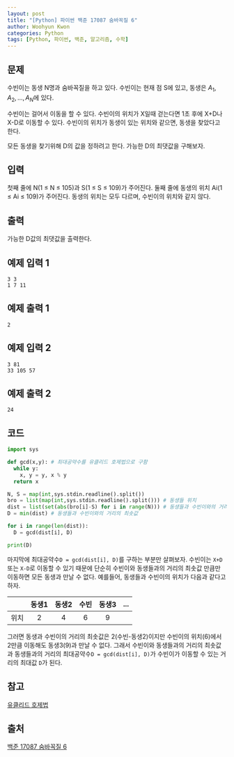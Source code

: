 ```yaml
--- 
layout: post
title: "[Python] 파이썬 백준 17087 숨바꼭질 6"
author: Woohyun Kwon
categories: Python
tags: [Python, 파이썬, 백준, 알고리즘, 수학]
---
```


## 문제
수빈이는 동생 N명과 숨바꼭질을 하고 있다. 수빈이는 현재 점 S에 있고, 동생은 $A_1, A_2, ..., A_N$에 있다.

수빈이는 걸어서 이동을 할 수 있다. 수빈이의 위치가 X일때 걷는다면 1초 후에 X+D나 X-D로 이동할 수 있다. 수빈이의 위치가 동생이 있는 위치와 같으면, 동생을 찾았다고 한다.

모든 동생을 찾기위해 D의 값을 정하려고 한다. 가능한 D의 최댓값을 구해보자.

## 입력
첫째 줄에 N(1 ≤ N ≤ 105)과 S(1 ≤ S ≤ 109)가 주어진다. 둘째 줄에 동생의 위치 Ai(1 ≤ Ai ≤ 109)가 주어진다. 동생의 위치는 모두 다르며, 수빈이의 위치와 같지 않다.

## 출력
가능한 D값의 최댓값을 출력한다.

## 예제 입력 1 
    3 3
    1 7 11
## 예제 출력 1 
    2
## 예제 입력 2 
    3 81
    33 105 57
## 예제 출력 2 
    24

## 코드

```python
import sys

def gcd(x,y): # 최대공약수를 유클리드 호제법으로 구함
  while y:
    x, y = y, x % y
  return x

N, S = map(int,sys.stdin.readline().split())
bro = list(map(int,sys.stdin.readline().split())) # 동생들 위치
dist = list(set(abs(bro[i]-S) for i in range(N))) # 동생들과 수빈이와의 거리
D = min(dist) # 동생들과 수빈이와의 거리의 최솟값 

for i in range(len(dist)):
  D = gcd(dist[i], D)

print(D)
```

마지막에 최대공약수`D = gcd(dist[i], D)`를 구하는 부분만 살펴보자. 수빈이는 `X+D` 또는 `X-D`로 이동할 수 있기 때문에 단순히 수빈이와 동생들과의 거리의 최솟값 만큼만 이동하면 모든 동생과 만날 수 없다. 예를들어, 동생들과 수빈이의 위치가 다음과 같다고 하자.

|      | 동생1 | 동생2 | 수빈 | 동생3 | ... |
|:----:|:-----:|:----:|:----:|:-----:|:---:|
| 위치 |   2   |   4  |  6   |   9   |     |

그러면 동생과 수빈이의 거리의 최솟값은 2(수빈-동생2)이지만 수빈이의 위치(6)에서 2만큼 이동해도 동생3(9)과 만날 수 없다. 그래서 수빈이와 동생들과의 거리의 최솟값과 동생들과의 거리의 최대공약수`D = gcd(dist[i], D)`가 수빈이가 이동할 수 있는 거리의 최대값 `D`가 된다.

## 참고

[유클리드 호제법]()

## 출처

[백준 17087 숨바꼭질 6](https://www.acmicpc.net/problem/17087)